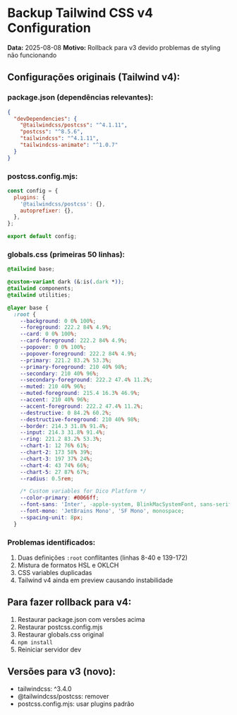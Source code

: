 # Backup Tailwind CSS v4 Configuration

**Data:** 2025-08-08
**Motivo:** Rollback para v3 devido problemas de styling não funcionando

## Configurações originais (Tailwind v4):

### package.json (dependências relevantes):
```json
{
  "devDependencies": {
    "@tailwindcss/postcss": "^4.1.11",
    "postcss": "^8.5.6", 
    "tailwindcss": "^4.1.11",
    "tailwindcss-animate": "^1.0.7"
  }
}
```

### postcss.config.mjs:
```javascript
const config = {
  plugins: {
    '@tailwindcss/postcss': {},
    autoprefixer: {},
  },
};

export default config;
```

### globals.css (primeiras 50 linhas):
```css
@tailwind base;

@custom-variant dark (&:is(.dark *));
@tailwind components;
@tailwind utilities;

@layer base {
  :root {
    --background: 0 0% 100%;
    --foreground: 222.2 84% 4.9%;
    --card: 0 0% 100%;
    --card-foreground: 222.2 84% 4.9%;
    --popover: 0 0% 100%;
    --popover-foreground: 222.2 84% 4.9%;
    --primary: 221.2 83.2% 53.3%;
    --primary-foreground: 210 40% 98%;
    --secondary: 210 40% 96%;
    --secondary-foreground: 222.2 47.4% 11.2%;
    --muted: 210 40% 96%;
    --muted-foreground: 215.4 16.3% 46.9%;
    --accent: 210 40% 96%;
    --accent-foreground: 222.2 47.4% 11.2%;
    --destructive: 0 84.2% 60.2%;
    --destructive-foreground: 210 40% 98%;
    --border: 214.3 31.8% 91.4%;
    --input: 214.3 31.8% 91.4%;
    --ring: 221.2 83.2% 53.3%;
    --chart-1: 12 76% 61%;
    --chart-2: 173 58% 39%;
    --chart-3: 197 37% 24%;
    --chart-4: 43 74% 66%;
    --chart-5: 27 87% 67%;
    --radius: 0.5rem;

    /* Custom variables for Dico Platform */
    --color-primary: #0066ff;
    --font-sans: 'Inter', -apple-system, BlinkMacSystemFont, sans-serif;
    --font-mono: 'JetBrains Mono', 'SF Mono', monospace;
    --spacing-unit: 8px;
  }
```

### Problemas identificados:
1. Duas definições `:root` conflitantes (linhas 8-40 e 139-172)
2. Mistura de formatos HSL e OKLCH
3. CSS variables duplicadas
4. Tailwind v4 ainda em preview causando instabilidade

## Para fazer rollback para v4:
1. Restaurar package.json com versões acima
2. Restaurar postcss.config.mjs
3. Restaurar globals.css original
4. `npm install`
5. Reiniciar servidor dev

## Versões para v3 (novo):
- tailwindcss: ^3.4.0
- @tailwindcss/postcss: remover
- postcss.config.mjs: usar plugins padrão